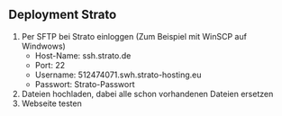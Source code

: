 ## Deployment Strato
1. Per SFTP bei Strato einloggen (Zum Beispiel mit WinSCP auf Windwows)
    - Host-Name: ssh.strato.de
    - Port: 22
    - Username: 512474071.swh.strato-hosting.eu
    - Passwort: Strato-Passwort
2. Dateien hochladen, dabei alle schon vorhandenen Dateien ersetzen
3. Webseite testen
